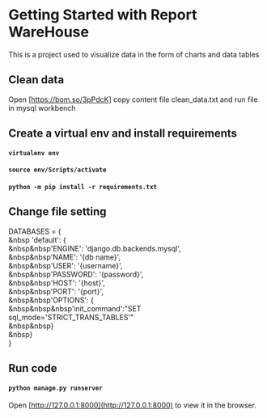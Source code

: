 # Getting Started with Report WareHouse

This is a project used to visualize data in the form of charts and data tables

## Clean data

Open [https://bom.so/3pPdcK] copy content file clean_data.txt and run file in mysql workbench

## Create a virtual env and install requirements

#### `virtualenv env`

#### `source env/Scripts/activate`

#### `python -m pip install -r requirements.txt`

## Change file setting

DATABASES = { <br>
&nbsp 'default': { <br>
&nbsp&nbsp'ENGINE': 'django.db.backends.mysql', <br>
&nbsp&nbsp'NAME': '{db name}', <br>
&nbsp&nbsp'USER': '{username}', <br>
&nbsp&nbsp'PASSWORD': '{password}', <br>
&nbsp&nbsp'HOST': '{host}', <br>
&nbsp&nbsp'PORT': '{port}', <br>
&nbsp&nbsp'OPTIONS': { <br>
&nbsp&nbsp&nbsp'init_command':"SET sql_mode='STRICT_TRANS_TABLES'" <br>
&nbsp&nbsp} <br>
&nbsp} <br>
}

## Run code

#### `python manage.py runserver`

Open [http://127.0.0.1:8000](http://127.0.0.1:8000) to view it in the browser.
